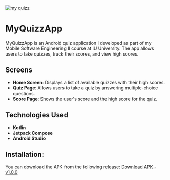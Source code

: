 ![my quizz](https://github.com/user-attachments/assets/7a9f376c-d5b0-46c5-96aa-24969b56ef63)

# MyQuizzApp

MyQuizzApp is an Android quiz application I developed as part of my Mobile Software Engineering II course at IU University. The app allows users to take quizzes, track their scores, and view high scores.

## Screens

- **Home Screen**: Displays a list of available quizzes with their high scores.
- **Quiz Page**: Allows users to take a quiz by answering multiple-choice questions.
- **Score Page**: Shows the user's score and the high score for the quiz.

## Technologies Used

- **Kotlin**
- **Jetpack Compose**
- **Android Studio**

## Installation:
You can download the APK from the following release:
[Download APK - v1.0.0](https://github.com/mo7amedgisimelsied/MyQuizzApp/releases/tag/v1.1.0)
